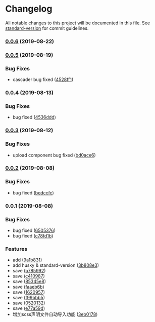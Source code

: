 # Changelog

All notable changes to this project will be documented in this file. See [standard-version](https://github.com/conventional-changelog/standard-version) for commit guidelines.

### [0.0.6](https://github.com/kaola-fed/rds-vue/compare/v0.0.5...v0.0.6) (2019-08-22)

### [0.0.5](https://github.com/kaola-fed/rds-vue/compare/v0.0.4...v0.0.5) (2019-08-19)


### Bug Fixes

* cascader bug fixed ([4528ff1](https://github.com/kaola-fed/rds-vue/commit/4528ff1))

### [0.0.4](https://github.com/kaola-fed/rds-vue/compare/v0.0.3...v0.0.4) (2019-08-13)


### Bug Fixes

* bug fixed ([4536ddd](https://github.com/kaola-fed/rds-vue/commit/4536ddd))

### [0.0.3](https://github.com/kaola-fed/rds-vue/compare/v0.0.2...v0.0.3) (2019-08-12)


### Bug Fixes

* upload component bug fixed ([bd0ace6](https://github.com/kaola-fed/rds-vue/commit/bd0ace6))

### [0.0.2](https://github.com/kaola-fed/rds-vue/compare/v0.0.1...v0.0.2) (2019-08-08)


### Bug Fixes

* bug fixed ([bedccfc](https://github.com/kaola-fed/rds-vue/commit/bedccfc))

### 0.0.1 (2019-08-08)


### Bug Fixes

* bug fixed ([6505376](https://github.com/kaola-fed/rds-vue/commit/6505376))
* bug fixed ([c78fd1b](https://github.com/kaola-fed/rds-vue/commit/c78fd1b))


### Features

* add ([9a1b831](https://github.com/kaola-fed/rds-vue/commit/9a1b831))
* add husky & standard-version ([3b808e3](https://github.com/kaola-fed/rds-vue/commit/3b808e3))
* save ([b785992](https://github.com/kaola-fed/rds-vue/commit/b785992))
* save ([c410987](https://github.com/kaola-fed/rds-vue/commit/c410987))
* save ([85345e8](https://github.com/kaola-fed/rds-vue/commit/85345e8))
* save ([faaeb6b](https://github.com/kaola-fed/rds-vue/commit/faaeb6b))
* save ([1620957](https://github.com/kaola-fed/rds-vue/commit/1620957))
* save ([f99bbb5](https://github.com/kaola-fed/rds-vue/commit/f99bbb5))
* save ([0520132](https://github.com/kaola-fed/rds-vue/commit/0520132))
* save ([e77a59d](https://github.com/kaola-fed/rds-vue/commit/e77a59d))
* 增加scss声明文件自动导入功能 ([3eb0178](https://github.com/kaola-fed/rds-vue/commit/3eb0178))
